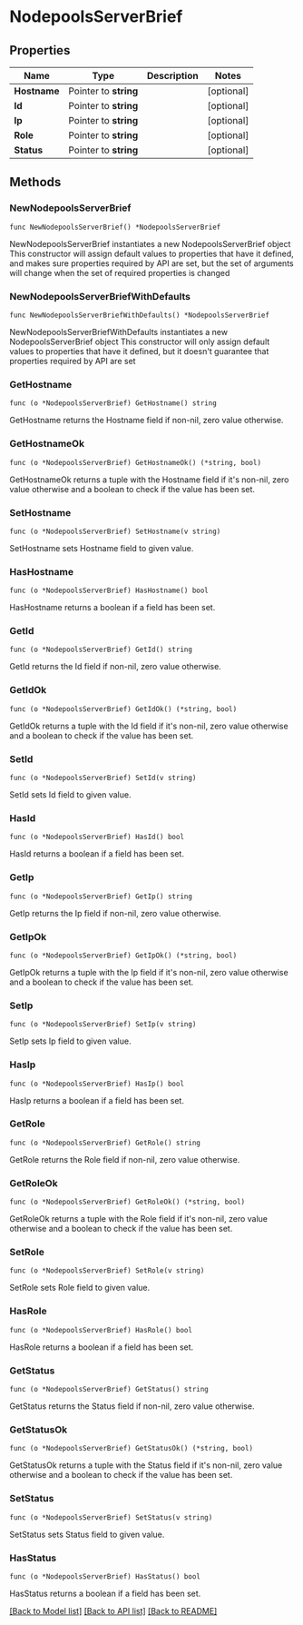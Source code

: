 # NodepoolsServerBrief

## Properties

Name | Type | Description | Notes
------------ | ------------- | ------------- | -------------
**Hostname** | Pointer to **string** |  | [optional] 
**Id** | Pointer to **string** |  | [optional] 
**Ip** | Pointer to **string** |  | [optional] 
**Role** | Pointer to **string** |  | [optional] 
**Status** | Pointer to **string** |  | [optional] 

## Methods

### NewNodepoolsServerBrief

`func NewNodepoolsServerBrief() *NodepoolsServerBrief`

NewNodepoolsServerBrief instantiates a new NodepoolsServerBrief object
This constructor will assign default values to properties that have it defined,
and makes sure properties required by API are set, but the set of arguments
will change when the set of required properties is changed

### NewNodepoolsServerBriefWithDefaults

`func NewNodepoolsServerBriefWithDefaults() *NodepoolsServerBrief`

NewNodepoolsServerBriefWithDefaults instantiates a new NodepoolsServerBrief object
This constructor will only assign default values to properties that have it defined,
but it doesn't guarantee that properties required by API are set

### GetHostname

`func (o *NodepoolsServerBrief) GetHostname() string`

GetHostname returns the Hostname field if non-nil, zero value otherwise.

### GetHostnameOk

`func (o *NodepoolsServerBrief) GetHostnameOk() (*string, bool)`

GetHostnameOk returns a tuple with the Hostname field if it's non-nil, zero value otherwise
and a boolean to check if the value has been set.

### SetHostname

`func (o *NodepoolsServerBrief) SetHostname(v string)`

SetHostname sets Hostname field to given value.

### HasHostname

`func (o *NodepoolsServerBrief) HasHostname() bool`

HasHostname returns a boolean if a field has been set.

### GetId

`func (o *NodepoolsServerBrief) GetId() string`

GetId returns the Id field if non-nil, zero value otherwise.

### GetIdOk

`func (o *NodepoolsServerBrief) GetIdOk() (*string, bool)`

GetIdOk returns a tuple with the Id field if it's non-nil, zero value otherwise
and a boolean to check if the value has been set.

### SetId

`func (o *NodepoolsServerBrief) SetId(v string)`

SetId sets Id field to given value.

### HasId

`func (o *NodepoolsServerBrief) HasId() bool`

HasId returns a boolean if a field has been set.

### GetIp

`func (o *NodepoolsServerBrief) GetIp() string`

GetIp returns the Ip field if non-nil, zero value otherwise.

### GetIpOk

`func (o *NodepoolsServerBrief) GetIpOk() (*string, bool)`

GetIpOk returns a tuple with the Ip field if it's non-nil, zero value otherwise
and a boolean to check if the value has been set.

### SetIp

`func (o *NodepoolsServerBrief) SetIp(v string)`

SetIp sets Ip field to given value.

### HasIp

`func (o *NodepoolsServerBrief) HasIp() bool`

HasIp returns a boolean if a field has been set.

### GetRole

`func (o *NodepoolsServerBrief) GetRole() string`

GetRole returns the Role field if non-nil, zero value otherwise.

### GetRoleOk

`func (o *NodepoolsServerBrief) GetRoleOk() (*string, bool)`

GetRoleOk returns a tuple with the Role field if it's non-nil, zero value otherwise
and a boolean to check if the value has been set.

### SetRole

`func (o *NodepoolsServerBrief) SetRole(v string)`

SetRole sets Role field to given value.

### HasRole

`func (o *NodepoolsServerBrief) HasRole() bool`

HasRole returns a boolean if a field has been set.

### GetStatus

`func (o *NodepoolsServerBrief) GetStatus() string`

GetStatus returns the Status field if non-nil, zero value otherwise.

### GetStatusOk

`func (o *NodepoolsServerBrief) GetStatusOk() (*string, bool)`

GetStatusOk returns a tuple with the Status field if it's non-nil, zero value otherwise
and a boolean to check if the value has been set.

### SetStatus

`func (o *NodepoolsServerBrief) SetStatus(v string)`

SetStatus sets Status field to given value.

### HasStatus

`func (o *NodepoolsServerBrief) HasStatus() bool`

HasStatus returns a boolean if a field has been set.


[[Back to Model list]](../README.md#documentation-for-models) [[Back to API list]](../README.md#documentation-for-api-endpoints) [[Back to README]](../README.md)


